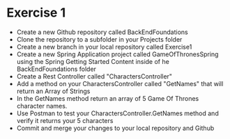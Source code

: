 # Exercise 1
<ul>
    <li>Create a new Github repository called BackEndFoundations</li>
    <li>Clone the repository to a subfolder in your Projects folder</li>
    <li>Create a new branch in your local repository called Exercise1</li>
	<li>Create a new Spring Application project called GameOfThronesSpring using the Spring Getting Started Content inside of he BackEndFoundations folder</li>
	<li>Create a Rest Controller called "CharactersController"</li>
	<li>Add a method on your CharactersController called "GetNames" that will return an Array of Strings</li>
	<li>In the GetNames method return an array of 5 Game Of Thrones character names.</li>
	<li>Use Postman to test your CharactersController.GetNames method and verify it returns your 5 characters</li>
    <li>Commit and merge your changes to your local repository and Github</li>
</ul>